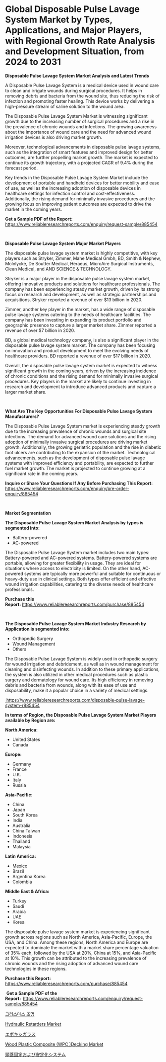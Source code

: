 <p><h1>Global Disposable Pulse Lavage System Market by Types, Applications, and Major Players, with Regional Growth Rate Analysis and Development Situation, from 2024 to 2031</h1></p><p><strong>Disposable Pulse Lavage System Market Analysis and Latest Trends</strong></p>
<p><p>A Disposable Pulse Lavage System is a medical device used in wound care to clean and irrigate wounds during surgical procedures. It helps in removing debris and bacteria from the wound site, thus reducing the risk of infection and promoting faster healing. This device works by delivering a high-pressure stream of saline solution to the wound area.</p><p>The Disposable Pulse Lavage System Market is witnessing significant growth due to the increasing number of surgical procedures and a rise in the prevalence of chronic wounds and infections. The growing awareness about the importance of wound care and the need for advanced wound irrigation devices is also driving market growth.</p><p>Moreover, technological advancements in disposable pulse lavage systems, such as the integration of smart features and improved design for better outcomes, are further propelling market growth. The market is expected to continue its growth trajectory, with a projected CAGR of 9.4% during the forecast period.</p><p>Key trends in the Disposable Pulse Lavage System Market include the development of portable and handheld devices for better mobility and ease of use, as well as the increasing adoption of disposable devices in healthcare settings for infection control and cost-effectiveness. Additionally, the rising demand for minimally invasive procedures and the growing focus on improving patient outcomes are expected to drive the market in the coming years.</p></p>
<p><strong>Get a Sample PDF of the Report:&nbsp;</strong> <a href="https://www.reliableresearchreports.com/enquiry/request-sample/885454">https://www.reliableresearchreports.com/enquiry/request-sample/885454</a></p>
<p>&nbsp;</p>
<p><strong>Disposable Pulse Lavage System Major Market Players</strong></p>
<p><p>The disposable pulse lavage system market is highly competitive, with key players such as Stryker, Zimmer, Mahe Medical Gmbh, BD, Smith & Nephew, Molnlycke, De Soutter Medical, Heraeus, MicroAire Surgical Instruments, Clean Medical, and AND SCIENCE & TECHNOLOGY.</p><p>Stryker is a major player in the disposable pulse lavage system market, offering innovative products and solutions for healthcare professionals. The company has been experiencing steady market growth, driven by its strong focus on research and development, as well as strategic partnerships and acquisitions. Stryker reported a revenue of over $13 billion in 2020.</p><p>Zimmer, another key player in the market, has a wide range of disposable pulse lavage systems catering to the needs of healthcare facilities. The company has been investing in expanding its product portfolio and geographic presence to capture a larger market share. Zimmer reported a revenue of over $7 billion in 2020.</p><p>BD, a global medical technology company, is also a significant player in the disposable pulse lavage system market. The company has been focusing on innovation and product development to meet the evolving needs of healthcare providers. BD reported a revenue of over $17 billion in 2020.</p><p>Overall, the disposable pulse lavage system market is expected to witness significant growth in the coming years, driven by the increasing incidence of chronic conditions and the rising demand for minimally invasive surgical procedures. Key players in the market are likely to continue investing in research and development to introduce advanced products and capture a larger market share.</p></p>
<p>&nbsp;</p>
<p><strong>What Are The Key Opportunities For Disposable Pulse Lavage System Manufacturers?</strong></p>
<p><p>The Disposable Pulse Lavage System market is experiencing steady growth due to the increasing prevalence of chronic wounds and surgical site infections. The demand for advanced wound care solutions and the rising adoption of minimally invasive surgical procedures are driving market growth. Additionally, the growing geriatric population and the rise in diabetic foot ulcers are contributing to the expansion of the market. Technological advancements, such as the development of disposable pulse lavage systems with improved efficiency and portability, are expected to further fuel market growth. The market is projected to continue growing at a significant rate in the coming years.</p></p>
<p><strong>Inquire or Share Your Questions If Any Before Purchasing This Report:</strong> <a href="https://www.reliableresearchreports.com/enquiry/pre-order-enquiry/885454">https://www.reliableresearchreports.com/enquiry/pre-order-enquiry/885454</a></p>
<p>&nbsp;</p>
<p><strong>Market Segmentation</strong></p>
<p><strong>The Disposable Pulse Lavage System Market Analysis by types is segmented into:</strong></p>
<p><ul><li>Battery-powered</li><li>AC-powered</li></ul></p>
<p><p>The Disposable Pulse Lavage System market includes two main types: Battery-powered and AC-powered systems. Battery-powered systems are portable, allowing for greater flexibility in usage. They are ideal for situations where access to electricity is limited. On the other hand, AC-powered systems are typically more powerful and suitable for continuous or heavy-duty use in clinical settings. Both types offer efficient and effective wound irrigation capabilities, catering to the diverse needs of healthcare professionals.</p></p>
<p><strong>Purchase this Report:&nbsp;</strong><a href="https://www.reliableresearchreports.com/purchase/885454">https://www.reliableresearchreports.com/purchase/885454</a></p>
<p>&nbsp;</p>
<p><strong>The Disposable Pulse Lavage System Market Industry Research by Application is segmented into:</strong></p>
<p><ul><li>Orthopedic Surgery</li><li>Wound Management</li><li>Others</li></ul></p>
<p><p>The Disposable Pulse Lavage System is widely used in orthopedic surgery for wound irrigation and debridement, as well as in wound management for cleaning and disinfecting wounds. In addition to these primary applications, the system is also utilized in other medical procedures such as plastic surgery and dermatology for wound care. Its high efficiency in removing debris and bacteria from wounds, along with its ease of use and disposability, make it a popular choice in a variety of medical settings.</p></p>
<p><a href="https://www.reliableresearchreports.com/disposable-pulse-lavage-system-r885454">&nbsp;https://www.reliableresearchreports.com/disposable-pulse-lavage-system-r885454</a></p>
<p><strong>In terms of Region, the Disposable Pulse Lavage System Market Players available by Region are:</strong></p>
<p>
    <p> <strong> North America: </strong>
        <ul>
            <li>United States</li>
            <li>Canada</li>
        </ul>
        </p> 
    <p> <strong> Europe: </strong>
        <ul>
            <li>Germany</li>
            <li>France</li>
            <li>U.K.</li>
            <li>Italy</li>
            <li>Russia</li>
        </ul>
        </p> 
    <p> <strong> Asia-Pacific: </strong>
        <ul>
            <li>China</li>
            <li>Japan</li>
            <li>South Korea</li>
            <li>India</li>
            <li>Australia</li>
            <li>China Taiwan</li>
            <li>Indonesia</li>
            <li>Thailand</li>
            <li>Malaysia</li>
        </ul>
        </p> 
    <p> <strong> Latin America: </strong>
        <ul>
            <li>Mexico</li>
            <li>Brazil</li>
            <li>Argentina Korea</li>
            <li>Colombia</li>
        </ul>
        </p> 
    <p> <strong> Middle East & Africa: </strong>
        <ul>
            <li>Turkey</li>
            <li>Saudi</li>
            <li>Arabia</li>
            <li>UAE</li>
            <li>Korea</li>
        </ul>
    </p>
    </p>
<p><p>The disposable pulse lavage system market is experiencing significant growth across regions such as North America, Asia-Pacific, Europe, the USA, and China. Among these regions, North America and Europe are expected to dominate the market with a market share percentage valuation of 35% each, followed by the USA at 20%, China at 15%, and Asia-Pacific at 10%. This growth can be attributed to the increasing prevalence of chronic wounds and the rising adoption of advanced wound care technologies in these regions.</p></p>
<p><strong>Purchase this Report: </strong><a href="https://www.reliableresearchreports.com/purchase/885454">https://www.reliableresearchreports.com/purchase/885454</a></p>
<p>&nbsp;<strong>Get a Sample PDF of the Report:&nbsp;&nbsp;</strong><a href="https://www.reliableresearchreports.com/enquiry/request-sample/885454">https://www.reliableresearchreports.com/enquiry/request-sample/885454</a></p>
<p><strong></strong></p>
<p><p><a href="https://medium.com/@dessierohan2023/%ED%81%AC%EB%A6%AC%EC%8A%A4%EB%A7%88%EC%8A%A4-%EC%A1%B0%EB%AA%85-%EC%8B%9C%EC%9E%A5-%EA%B7%9C%EB%AA%A8-%EB%B0%8F-%EC%8B%9C%EC%9E%A5-%ED%8A%B8%EB%A0%8C%EB%93%9C-2024%EB%85%84%EB%B6%80%ED%84%B0-2031%EB%85%84%EA%B9%8C%EC%A7%80%EC%9D%98-%EC%99%84%EC%A0%84%ED%95%9C-%EC%82%B0%EC%97%85-%EA%B0%9C%EC%9A%94-8625e581f510">크리스마스 조명</a></p><p><a href="https://view.publitas.com/reportprime-1/decoding-hydraulic-retarders-market-metrics-market-share-trends-and-growth-patterns/">Hydraulic Retarders Market</a></p><p><a href="https://medium.com/@trevawiszk20231/%E3%82%A8%E3%83%9D%E3%82%AD%E3%82%B7%E3%82%AC%E3%83%A9%E3%82%B9%E5%B8%82%E5%A0%B4%E3%81%AE%E8%A6%8F%E6%A8%A1%E3%81%AF-%E4%B8%96%E7%95%8C%E3%81%AE%E7%94%A3%E6%A5%AD%E3%81%AB%E3%81%8A%E3%81%91%E3%82%8B%E6%9C%80%E9%81%A9%E3%81%AA%E3%83%9E%E3%83%BC%E3%82%B1%E3%83%86%E3%82%A3%E3%83%B3%E3%82%B0%E3%83%81%E3%83%A3%E3%83%8D%E3%83%AB%E3%82%92%E6%98%8E%E3%82%89%E3%81%8B%E3%81%AB%E3%81%97%E3%81%BE%E3%81%99-8f9406f06e30">エポキシガラス</a></p><p><a href="https://cute-banjo-8ca.notion.site/Wood-Plastic-Composite-WPC-Decking-Market-Furnishes-Information-on-Market-Share-Market-Trends-an-1b7870d4aee7482696083521392af6c0">Wood Plastic Composite (WPC )Decking Market</a></p><p><a href="https://medium.com/@alfredodance/%E9%A0%AD%E8%93%8B%E5%9B%BA%E5%AE%9A%E5%8F%8A%E3%81%B3%E5%AE%89%E5%AE%9A%E3%82%B7%E3%82%B9%E3%83%86%E3%83%A0%E5%B8%82%E5%A0%B4%E5%88%86%E6%9E%90-%E3%81%9D%E3%81%AEcagr-%E5%B8%82%E5%A0%B4%E3%82%BB%E3%82%B0%E3%83%A1%E3%83%B3%E3%83%86%E3%83%BC%E3%82%B7%E3%83%A7%E3%83%B3-%E3%81%8A%E3%82%88%E3%81%B3%E3%82%B0%E3%83%AD%E3%83%BC%E3%83%90%E3%83%AB%E7%94%A3%E6%A5%AD%E6%A6%82%E8%A6%81-ae9a98989ee2">頭蓋固定および安定化システム</a></p></p>